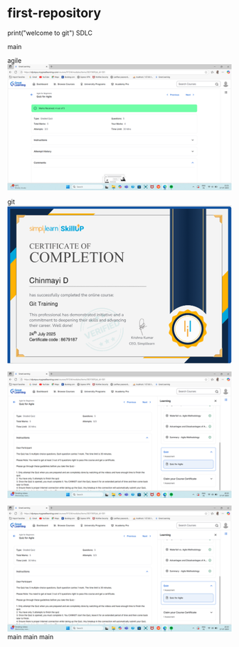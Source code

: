 # first-repository
print("welcome to git")
 SDLC



 
 main


 agile
![image alt](https://github.com/Chinmayi011/first-repository/blob/830032e1b3cc46e6c18b2fb58a1a0059036f3585/Agile_quiz.png)


 git
![image alt](https://github.com/Chinmayi011/first-repository/blob/8c23eb930fb30e72a33bf15e746ea984e2fc5aa3/git_simplilearn.png)

![image alt](https://github.com/Chinmayi011/first-repository/blob/f7adf7800f66be7385ee52a37885dd37e691adf3/Agile%20course%20completion.png)



![image alt](https://github.com/Chinmayi011/first-repository/blob/5f69f42f001f8e80dc1a04090e60c53279626f48/Agile%20course%20completion.png)
 main
 main
 main
